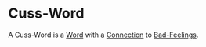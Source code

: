 # Cuss-Word

A Cuss-Word is a [Word](650018.md) with a [Connection](60006.md) to [Bad-Feelings](60041.md).
